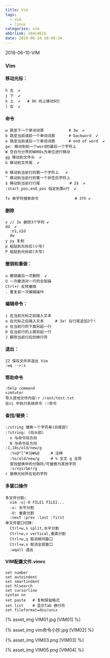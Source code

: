 ```yaml
---
title: Vim
tags:
  - vim
  - linux
categories: vim
abbrlink: 104c461b
date: 2019-06-10 10:49:34
---
```

2019-06-10-VIM
<!-- more -->

### Vim

#### 移动光标： 
``` 
h 左  ✔      
j 下  ✔  
k 上  ✔   # 9k 向上移动9行   
l 右  ✔
```

#### 命令
```
w 跳至下一个单词词首           # 3w  ✔
b 跳至当前或前一个单词词首      # backword  ✔
e 跳至当前或后一个单词词首      # end of word  ✔
ge: 移动到前一个word的最后一个字符上  
W 空白为分界的WORDs为单位进行移动  
gg 移动到文件头  ✔
G 移动到文件尾  ✔

0 移动到当前行的第一个字符上   ✔  
^ 移动到当前行的第一个非空白字符上
$ 移动到当前行行尾             # 2$  ✔
:start_pos,end_pos 指定到第n行  ✔  

fx 单字符搜索命令                # 3fh ✔  
```
#### 删除
``` 
x // 3x 删除3个字符 ✔
dd  ✔  
  :n1,n2d  
  dw
y yy 复制  
p 粘贴到光标后(小写)   
P 粘贴到光标前(大写) 
```

  
#### 撤销和重做：
```  
u 撤销最后一次删除  ✔   
U 一次撤消对一行的全部操  
Ctrl+r 反转撤销
. 重复前一次编辑操作
```

#### 编辑命令：
```  
i 在当前光标之前插入文本  
a 在光标之后插入文本     # 3a! 在行尾追加3个!  
o 在当前行的下面另起一行    
O 在当前行的上面另起一行  
J 删除当前行后的换行符 
```
#### 退出：
```
ZZ 保存文件并退出 Vim  
:wq -->:x     
```

#### 帮助命令        
```
:help command
vimtutor
导入其他文件内容:r /root/test.txt  
在vi 中执行系统命令 :!命令
```

#### 查找/替换：  
```
:/string 搜索一个字符串(向尾部)   
:?string: (向头部) 
  n 与命令同方向
  N 与命令反方向
:1,10s/old/new/g   
  :%s@^[^#]@#&@     # 注释
  :%s/old/new/g     # % 全文 g 全局
  查找替换中的分隔符/可替换为其他字符
  :s/xyz/&er/g
r 替换光标所在处的字符
```

#### 多窗口操作
```
多文件分割:
  vim -o|-O FILE1 FILE2...
  -o: 水平分割
  -O: 垂直分割
  :next :prev :last :first
单文件窗口切换:
  Ctrl+w,s split,水平分割
  Ctrl+w,v vertical,垂直分割
  Ctrl+w,q 取消相邻窗口
  Ctrl+w,o 取消全部窗口
  :wqall 退出
```

#### VIM配置文件.vimrc
```
set number
set autoindent
set smartindent
set hlsearch
set cursorline
syntax on
set paste   # 复制保留格式
set list    # 显示Tab 换行符 
set fileformat=dos/unix
```

{% asset_img VIM01.jpg [VIM01] %} 

{% asset_img vim命令小抄.jpg [VIM02] %} 

{% asset_img VIM03.png [VIM03] %}  

{% asset_img VIM05.png [VIM04] %} 